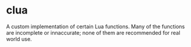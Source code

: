# clua
A custom implementation of certain Lua functions.
Many of the functions are incomplete or innaccurate; none of them are recommended for real world use.

